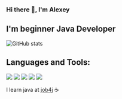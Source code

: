 ### Hi there :wave:, I'm Alexey
## I'm beginner Java Developer
![GitHub stats](https://github-readme-stats.vercel.app/api?username=AlexKennethMiles&show_icons=true&theme=default)

## Languages and Tools:
![](https://img.shields.io/badge/Java-%3E%3D8-orange) ![](https://img.shields.io/badge/maven-3-red) ![](https://img.shields.io/badge/PostgreSQL-%3E%3D9-blue) ![](https://img.shields.io/badge/Travis-CI-green) ![](https://img.shields.io/badge/JUnit-5-red)

I learn java at [job4j](https://job4j.ru/) :coffee:
